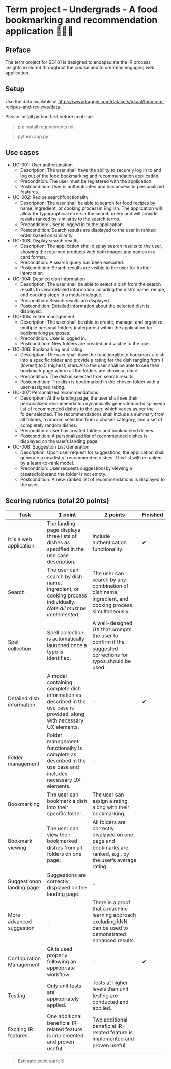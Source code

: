 # Term project – Undergrads - A food bookmarking and recommendation application 🍔🍕🍜

## Preface
  The term project for SE481 is designed to encapsulate the IR process insights explored throughout the course and to createan engaging web application.
  
## Setup
  Use the data available at https://www.kaggle.com/datasets/irkaal/foodcom-recipes-and-reviews/data

  Please install python first before continue.

  >pip install requirements.txt

  >python app.py

## Use cases
  - UC-001: User authentication
    - Description: The user shall have the ability to securely log in to and log out of the food bookmarking and recommendation application.
    - Precondition: The user must be registered with the application.
    - Postcondition: User is authenticated and has access to personalized features.
  - UC-002: Recipe searchfunctionality
    - Description: The user shall be able to search for food recipes by name, ingredient, or cooking processin English. The application will allow for typographical errorsin the search query and will provide results ranked by similarity to the search terms.
    - Precondition: User is logged in to the application.
    - Postcondition: Search results are displayed to the user in ranked order based on similarity.
  - UC-003: Display search results
    - Description: The application shall display search results to the user, showing the returned products with both images and names in a card format.
    - Precondition: A search query has been executed.
    - Postcondition: Search results are visible to the user for further interaction.
  - UC-004: Detailed dish information
    - Description: The user shall be able to select a dish from the search results to view detailed information including the dish’s name, recipe, and cooking steps in a modal dialogue.
    - Precondition: Search results are displayed.
    - Postcondition: Detailed information about the selected dish is displayed.
  - UC-005: Folder management
    - Description: The user shall be able to create, manage, and organize multiple personal folders (categories) within the application for bookmarking purposes.
    - Precondition: User is logged in.
    - Postcondition: New folders are created and visible to the user.
  - UC-006: Bookmarking and rating
    - Description: The user shall have the functionality to bookmark a dish into a specific folder and provide a rating for the dish ranging from 1 (lowest) to 5 (highest) stars.Also the user shall be able to see their bookmark page where all the folders are shown at once.
    - Precondition: The dish is selected from search results.
    - Postcondition: The dish is bookmarked in the chosen folder with a user-assigned rating.
  - UC-007: Personalized recommendations
    - Description: At  the  landing  page,  the  user  shall  see  their  personalized  recommendation dynamically generatedand displayeda list of recommended dishes to the user, which varies as per the folder selected. The recommendations shall include a summary from all folders, a random selection from a chosen category, and a set of completely random dishes.
    - Precondition: User has created folders and bookmarked dishes.
    - Postcondition: A personalized list of recommended dishes is displayed on the user’s landing page.
  - UC-008: Suggestion List Generation
    - Description: Upon user request for suggestions, the application shall generate a new list of recommended dishes. This list will be ranked by a learn-to-rank model.
    - Precondition: User requests suggestionsby viewing a createdfolderand the folder is not empty.
    - Postcondition: A new, ranked list of recommendations is displayed to the user.

## Scoring rubrics (total 20 points)
  | Task | 1 point | 2 points | Finished |
  |------|----------------|-----------------|------------|
  | It is a web application | The landing page displays three lists of dishes as specified in the use case description. | Include authentication functionality. | ✔
  | Search | The user can search by dish name, ingredient, or cooking process individually.  *Note all must be implemented.* | The user can search by any combination of dish name, ingredient, and cooking process simultaneously. |
  | Spell collection | Spell collection is automatically launched once a typo is identified. | A well-designed UX that prompts the user to confirm if the suggested corrections for typos should be used. |
  | Detailed dish information | A modal containing complete dish information as described in the use case is provided, along with necessary UX elements. | - | ✔
  | Folder management | Folder management functionality is complete as described in the use case and includes necessary UX elements. | - |
  | Bookmarking | The user can bookmark a dish into their specific folder. | The user can assign a rating along with their bookmarking. |
  | Bookmark viewing | The user can view their bookmarked dishes from all folders on one page. | All folders are correctly displayed on one page and bookmarks are ranked, e.g., by the user’s average rating |
  | Suggestionon landing page | Suggestions are correctly displayed on the landing page. | - |
  | More advanced suggestion | - | There is a proof that a machine learning approach excluding kNN can be used to demonstrated enhanced results. |
  | Configuration Management | Git is used properly following an appropriate workflow. | - | ✔
  | Testing | Only unit tests are appropriately applied. | Tests at higher levels than unit testing are conducted and applied. |
  | Exciting IR features. | One additional beneficial IR-related feature is implemented and proven useful. | Two additional beneficial IR-related feature is implemented and proven useful. |

> Estimate point earn: 5